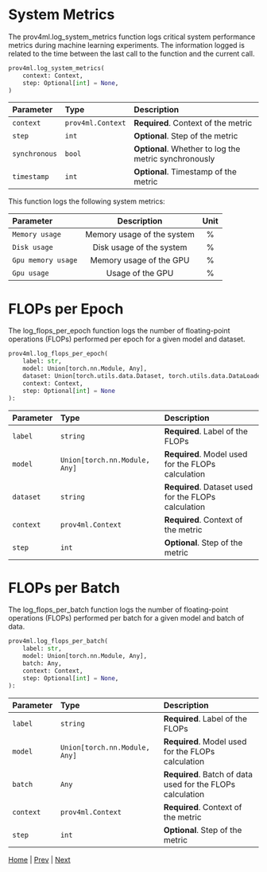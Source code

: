 
# System Metrics

The prov4ml.log_system_metrics function logs critical system performance metrics during machine learning experiments.
The information logged is related to the time between the last call to the function and the current call.

```python
prov4ml.log_system_metrics(
    context: Context,
    step: Optional[int] = None,
)
```

| Parameter | Type     | Description                |
| :-------- | :------- | :------------------------- |
| `context` | `prov4ml.Context` | **Required**. Context of the metric |
| `step` | `int` | **Optional**. Step of the metric |
| `synchronous` | `bool` | **Optional**. Whether to log the metric synchronously |
| `timestamp` | `int` | **Optional**. Timestamp of the metric |

This function logs the following system metrics:

| Parameter | Description                | Unit |
| :-------- | :-------------------------: | :---: |
| `Memory usage` | Memory usage of the system | % |
| `Disk usage` | Disk usage of the system | % |
| `Gpu memory usage` | Memory usage of the GPU | % |
| `Gpu usage` | Usage of the GPU | % |


# FLOPs per Epoch

The log_flops_per_epoch function logs the number of floating-point operations (FLOPs) performed per epoch for a given model and dataset. 

```python
prov4ml.log_flops_per_epoch(
    label: str, 
    model: Union[torch.nn.Module, Any],
    dataset: Union[torch.utils.data.Dataset, torch.utils.data.DataLoader, torch.utils.data.Subset], 
    context: Context, 
    step: Optional[int] = None
):
```

| Parameter | Type     | Description                |
| :-------- | :------- | :------------------------- |
| `label` | `string` | **Required**. Label of the FLOPs |
| `model` | `Union[torch.nn.Module, Any]` | **Required**. Model used for the FLOPs calculation |
| `dataset` | `string` | **Required**. Dataset used for the FLOPs calculation |
| `context` | `prov4ml.Context` | **Required**. Context of the metric |
| `step` | `int` | **Optional**. Step of the metric |

# FLOPs per Batch

The log_flops_per_batch function logs the number of floating-point operations (FLOPs) performed per batch for a given model and batch of data. 

```python
prov4ml.log_flops_per_batch(
    label: str, 
    model: Union[torch.nn.Module, Any],
    batch: Any, 
    context: Context, 
    step: Optional[int] = None, 
):
```

| Parameter | Type     | Description                |
| :-------- | :------- | :------------------------- |
| `label` | `string` | **Required**. Label of the FLOPs |
| `model` | `Union[torch.nn.Module, Any]` | **Required**. Model used for the FLOPs calculation |
| `batch` | `Any` | **Required**. Batch of data used for the FLOPs calculation |
| `context` | `prov4ml.Context` | **Required**. Context of the metric |
| `step` | `int` | **Optional**. Step of the metric |

[Home](README.md) | [Prev](carbon.md) | [Next](time.md)
